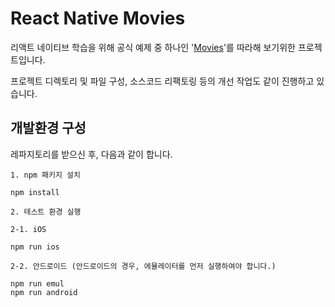 # React Native Movies

리액트 네이티브 학습을 위해 공식 예제 중 하나인 '[Movies](https://github.com/facebook/react-native/tree/master/Examples/Movies)'를 따라해 보기위한 프로젝트입니다.

프로젝트 디렉토리 및 파일 구성, 소스코드 리팩토링 등의 개선 작업도 같이 진행하고 있습니다.

## 개발환경 구성

레파지토리를 받으신 후, 다음과 같이 합니다.

```
1. npm 패키지 설치

npm install

2. 테스트 환경 실행

2-1. iOS

npm run ios

2-2. 안드로이드 (안드로이드의 경우, 에뮬레이터를 먼저 실행하여야 합니다.)

npm run emul
npm run android
```
